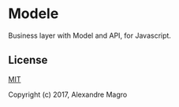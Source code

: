 # Modele

Business layer with Model and API, for Javascript.

## License

[MIT](http://opensource.org/licenses/MIT)

Copyright (c) 2017, Alexandre Magro
